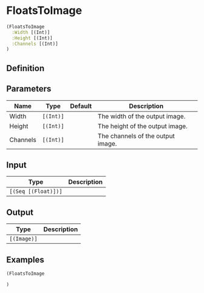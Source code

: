 # FloatsToImage

```clojure
(FloatsToImage
  :Width [(Int)]
  :Height [(Int)]
  :Channels [(Int)]
)
```

## Definition


## Parameters
| Name | Type | Default | Description |
|------|------|---------|-------------|
| Width | `[(Int)]` |  | The width of the output image. |
| Height | `[(Int)]` |  | The height of the output image. |
| Channels | `[(Int)]` |  | The channels of the output image. |


## Input
| Type | Description |
|------|-------------|
| `[(Seq [(Float)])]` |  |


## Output
| Type | Description |
|------|-------------|
| `[(Image)]` |  |


## Examples

```clojure
(FloatsToImage

)
```
